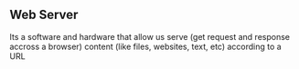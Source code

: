 ## Web Server

Its a software and hardware that allow us serve (get request and response accross a browser) content (like files, websites, text, etc) according to a URL